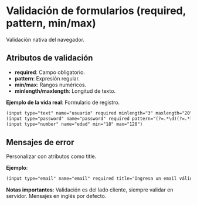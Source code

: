 # Validación de formularios (required, pattern, min/max)

Validación nativa del navegador.

## Atributos de validación

- **required**: Campo obligatorio.
- **pattern**: Expresión regular.
- **min/max**: Rangos numéricos.
- **minlength/maxlength**: Longitud de texto.

**Ejemplo de la vida real**: Formulario de registro.

```html
(input type="text" name="usuario" required minlength="3" maxlength="20")
(input type="password" name="password" required pattern="(?=.*\d)(?=.*[a-z])(?=.*[A-Z]).{8,}")
(input type="number" name="edad" min="18" max="120")
```

## Mensajes de error

Personalizar con atributos como title.

**Ejemplo**:

```html
(input type="email" name="email" required title="Ingresa un email válido")
```

**Notas importantes**: Validación es del lado cliente, siempre validar en servidor. Mensajes en inglés por defecto.